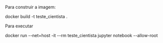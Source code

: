 Para construir a imagem:

docker build -t teste_cientista .

Para executar

docker run --net=host -it --rm teste_cientista jupyter notebook --allow-root